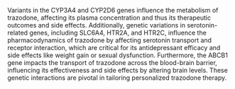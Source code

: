 Variants in the CYP3A4 and CYP2D6 genes influence the metabolism of trazodone, affecting its plasma concentration and thus its therapeutic outcomes and side effects. Additionally, genetic variations in serotonin-related genes, including SLC6A4, HTR2A, and HTR2C, influence the pharmacodynamics of trazodone by affecting serotonin transport and receptor interaction, which are critical for its antidepressant efficacy and side effects like weight gain or sexual dysfunction. Furthermore, the ABCB1 gene impacts the transport of trazodone across the blood-brain barrier, influencing its effectiveness and side effects by altering brain levels. These genetic interactions are pivotal in tailoring personalized trazodone therapy.